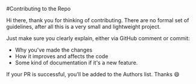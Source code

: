 #Contributing to the Repo

Hi there, thank you for thinking of contributing. There are no formal set of guidelines, after all this is a very small and lightweight project.

Just make sure you clearly explain, either via GitHub comment or commit:
- Why you've made the changes
- How it improves and affects the code
- Some kind of documentation if it's a new feature.

If your PR is successful, you'll be added to the Authors list. Thanks :smile:
